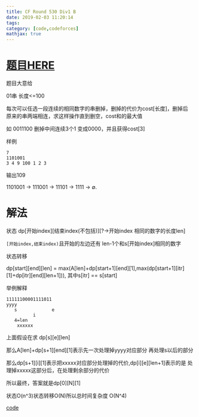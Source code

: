 ```yaml
---
title: CF Round 530 Div1 B
date: 2019-02-03 11:20:14
tags: 
category: [code,codeforces]
mathjax: true
---
```


# [题目HERE](https://codeforces.com/contest/1107/problem/E)

题目大意给

01串 长度<=100

每次可以任选一段连续的相同数字的串删掉，删掉的代价为cost[长度]，删掉后 原来的串两端相连，求这样操作直到删空，cost和的最大值


如 0011100 删掉中间连续3个1 变成0000，并且获得cost[3] 

样例

```
7
1101001
3 4 9 100 1 2 3
```

输出109

1101001 → 111001 → 11101 → 1111 → ∅.

# 解法

状态 dp[开始index][结束index(不包括)][?->开始index 相同的数字的长度len]

`[开始index,结束index)`且开始的左边还有 len-1个和s[开始index]相同的数字

状态转移

dp[start][end][len] = max(A[len]+dp[start+1][end][1],max(dp[start+1][itr][1]+dp[itr][end][len+1])), 其中s[itr] == s[start]

举例解释

```
11111100001111011
yyyy
   s             e
          i
   4=len
    xxxxxx
```

上面假设在求 dp[s][e][len]

那么A[len]+dp[s+1][end][1]表示先一次处理掉yyyy对应部分 再处理s以后的部分

那么dp[s+1][i][1]表示把xxxxx对应部分处理掉的代价,dp[i][e][len+1]表示的是 处理掉xxxxx这部分后，在处理剩余部分的代价

所以最终，答案就是dp[0][N][1]

状态O(n^3)状态转移O(N)所以总时间复杂度 O(N^4)

[code](https://codeforces.com/contest/1107/submission/49036191)
